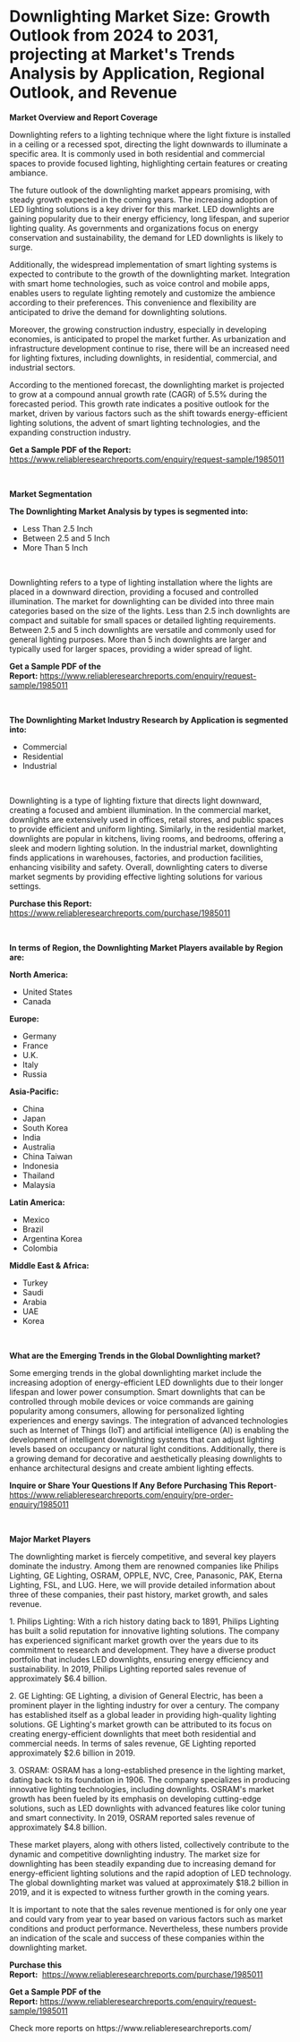 <p><h1>Downlighting Market Size: Growth Outlook from 2024 to 2031, projecting at Market's Trends Analysis by Application, Regional Outlook, and Revenue</h1></p><p><strong>Market Overview and Report Coverage</strong></p>
<p><p>Downlighting refers to a lighting technique where the light fixture is installed in a ceiling or a recessed spot, directing the light downwards to illuminate a specific area. It is commonly used in both residential and commercial spaces to provide focused lighting, highlighting certain features or creating ambiance.</p><p>The future outlook of the downlighting market appears promising, with steady growth expected in the coming years. The increasing adoption of LED lighting solutions is a key driver for this market. LED downlights are gaining popularity due to their energy efficiency, long lifespan, and superior lighting quality. As governments and organizations focus on energy conservation and sustainability, the demand for LED downlights is likely to surge.</p><p>Additionally, the widespread implementation of smart lighting systems is expected to contribute to the growth of the downlighting market. Integration with smart home technologies, such as voice control and mobile apps, enables users to regulate lighting remotely and customize the ambience according to their preferences. This convenience and flexibility are anticipated to drive the demand for downlighting solutions.</p><p>Moreover, the growing construction industry, especially in developing economies, is anticipated to propel the market further. As urbanization and infrastructure development continue to rise, there will be an increased need for lighting fixtures, including downlights, in residential, commercial, and industrial sectors.</p><p>According to the mentioned forecast, the downlighting market is projected to grow at a compound annual growth rate (CAGR) of 5.5% during the forecasted period. This growth rate indicates a positive outlook for the market, driven by various factors such as the shift towards energy-efficient lighting solutions, the advent of smart lighting technologies, and the expanding construction industry.</p></p>
<p><strong>Get a Sample PDF of the Report:</strong> <a href="https://www.reliableresearchreports.com/enquiry/request-sample/1985011">https://www.reliableresearchreports.com/enquiry/request-sample/1985011</a></p>
<p>&nbsp;</p>
<p><strong>Market Segmentation</strong></p>
<p><strong>The Downlighting Market Analysis by types is segmented into:</strong></p>
<p><ul><li>Less Than 2.5 Inch</li><li>Between 2.5 and 5 Inch</li><li>More Than 5 Inch</li></ul></p>
<p>&nbsp;</p>
<p><p>Downlighting refers to a type of lighting installation where the lights are placed in a downward direction, providing a focused and controlled illumination. The market for downlighting can be divided into three main categories based on the size of the lights. Less than 2.5 inch downlights are compact and suitable for small spaces or detailed lighting requirements. Between 2.5 and 5 inch downlights are versatile and commonly used for general lighting purposes. More than 5 inch downlights are larger and typically used for larger spaces, providing a wider spread of light.</p></p>
<p><strong>Get a Sample PDF of the Report:</strong>&nbsp;<a href="https://www.reliableresearchreports.com/enquiry/request-sample/1985011">https://www.reliableresearchreports.com/enquiry/request-sample/1985011</a></p>
<p>&nbsp;</p>
<p><strong>The Downlighting Market Industry Research by Application is segmented into:</strong></p>
<p><ul><li>Commercial</li><li>Residential</li><li>Industrial</li></ul></p>
<p>&nbsp;</p>
<p><p>Downlighting is a type of lighting fixture that directs light downward, creating a focused and ambient illumination. In the commercial market, downlights are extensively used in offices, retail stores, and public spaces to provide efficient and uniform lighting. Similarly, in the residential market, downlights are popular in kitchens, living rooms, and bedrooms, offering a sleek and modern lighting solution. In the industrial market, downlighting finds applications in warehouses, factories, and production facilities, enhancing visibility and safety. Overall, downlighting caters to diverse market segments by providing effective lighting solutions for various settings.</p></p>
<p><strong>Purchase this Report:</strong>&nbsp; <a href="https://www.reliableresearchreports.com/purchase/1985011">https://www.reliableresearchreports.com/purchase/1985011</a></p>
<p>&nbsp;</p>
<p><strong>In terms of Region, the Downlighting Market Players available by Region are:</strong></p>
<p>
    <p> <strong> North America: </strong>
        <ul>
            <li>United States</li>
            <li>Canada</li>
        </ul>
        </p> 
    <p> <strong> Europe: </strong>
        <ul>
            <li>Germany</li>
            <li>France</li>
            <li>U.K.</li>
            <li>Italy</li>
            <li>Russia</li>
        </ul>
        </p> 
    <p> <strong> Asia-Pacific: </strong>
        <ul>
            <li>China</li>
            <li>Japan</li>
            <li>South Korea</li>
            <li>India</li>
            <li>Australia</li>
            <li>China Taiwan</li>
            <li>Indonesia</li>
            <li>Thailand</li>
            <li>Malaysia</li>
        </ul>
        </p> 
    <p> <strong> Latin America: </strong>
        <ul>
            <li>Mexico</li>
            <li>Brazil</li>
            <li>Argentina Korea</li>
            <li>Colombia</li>
        </ul>
        </p> 
    <p> <strong> Middle East & Africa: </strong>
        <ul>
            <li>Turkey</li>
            <li>Saudi</li>
            <li>Arabia</li>
            <li>UAE</li>
            <li>Korea</li>
        </ul>
    </p>
    </p>
<p>&nbsp;</p>
<p><strong>What are the Emerging Trends in the Global Downlighting market?</strong></p>
<p><p>Some emerging trends in the global downlighting market include the increasing adoption of energy-efficient LED downlights due to their longer lifespan and lower power consumption. Smart downlights that can be controlled through mobile devices or voice commands are gaining popularity among consumers, allowing for personalized lighting experiences and energy savings. The integration of advanced technologies such as Internet of Things (IoT) and artificial intelligence (AI) is enabling the development of intelligent downlighting systems that can adjust lighting levels based on occupancy or natural light conditions. Additionally, there is a growing demand for decorative and aesthetically pleasing downlights to enhance architectural designs and create ambient lighting effects.</p></p>
<p><strong>Inquire or Share Your Questions If Any Before Purchasing This Report</strong>- <a href="https://www.reliableresearchreports.com/enquiry/pre-order-enquiry/1985011">https://www.reliableresearchreports.com/enquiry/pre-order-enquiry/1985011</a></p>
<p>&nbsp;</p>
<p><strong>Major Market Players</strong></p>
<p><p>The downlighting market is fiercely competitive, and several key players dominate the industry. Among them are renowned companies like Philips Lighting, GE Lighting, OSRAM, OPPLE, NVC, Cree, Panasonic, PAK, Eterna Lighting, FSL, and LUG. Here, we will provide detailed information about three of these companies, their past history, market growth, and sales revenue.</p><p>1. Philips Lighting: With a rich history dating back to 1891, Philips Lighting has built a solid reputation for innovative lighting solutions. The company has experienced significant market growth over the years due to its commitment to research and development. They have a diverse product portfolio that includes LED downlights, ensuring energy efficiency and sustainability. In 2019, Philips Lighting reported sales revenue of approximately $6.4 billion.</p><p>2. GE Lighting: GE Lighting, a division of General Electric, has been a prominent player in the lighting industry for over a century. The company has established itself as a global leader in providing high-quality lighting solutions. GE Lighting's market growth can be attributed to its focus on creating energy-efficient downlights that meet both residential and commercial needs. In terms of sales revenue, GE Lighting reported approximately $2.6 billion in 2019.</p><p>3. OSRAM: OSRAM has a long-established presence in the lighting market, dating back to its foundation in 1906. The company specializes in producing innovative lighting technologies, including downlights. OSRAM's market growth has been fueled by its emphasis on developing cutting-edge solutions, such as LED downlights with advanced features like color tuning and smart connectivity. In 2019, OSRAM reported sales revenue of approximately $4.8 billion.</p><p>These market players, along with others listed, collectively contribute to the dynamic and competitive downlighting industry. The market size for downlighting has been steadily expanding due to increasing demand for energy-efficient lighting solutions and the rapid adoption of LED technology. The global downlighting market was valued at approximately $18.2 billion in 2019, and it is expected to witness further growth in the coming years.</p><p>It is important to note that the sales revenue mentioned is for only one year and could vary from year to year based on various factors such as market conditions and product performance. Nevertheless, these numbers provide an indication of the scale and success of these companies within the downlighting market.</p></p>
<p><strong>Purchase this Report:</strong>&nbsp;&nbsp;<a href="https://www.reliableresearchreports.com/purchase/1985011">https://www.reliableresearchreports.com/purchase/1985011</a></p>
<p></p>
<p><strong>Get a Sample PDF of the Report:</strong>&nbsp;<a href="https://www.reliableresearchreports.com/enquiry/request-sample/1985011">https://www.reliableresearchreports.com/enquiry/request-sample/1985011</a></p>
<p>Check more reports on https://www.reliableresearchreports.com/</p>